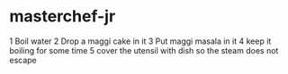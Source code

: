 # masterchef-jr
1 Boil water
2 Drop a maggi cake  in it
3 Put maggi masala in it
4 keep it boiling for some time
5 cover the utensil with dish so the steam does not escape
